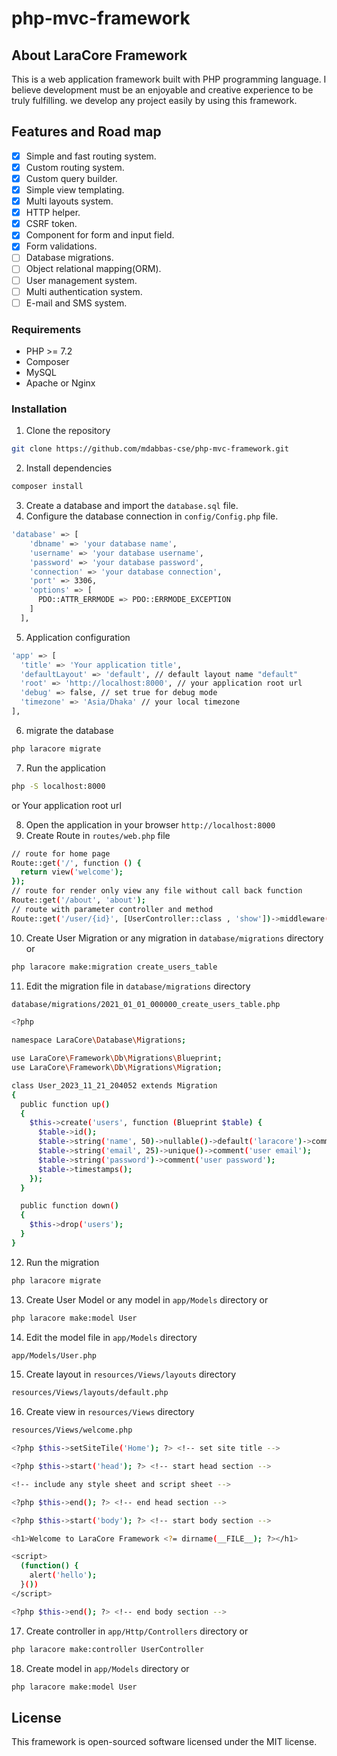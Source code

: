# php-mvc-framework
## About LaraCore Framework
This is a web application framework built with PHP programming language. I believe development must be an enjoyable and creative experience to be truly fulfilling. we develop any project easily by using this framework.

## Features and Road map
- [x] Simple and fast routing system.
- [x] Custom routing system.
- [x] Custom query builder.
- [x] Simple view templating.
- [x] Multi layouts system.
- [x] HTTP helper.
- [x] CSRF token.
- [x] Component for form and input field.
- [x] Form validations.
- [ ] Database migrations.
- [ ] Object relational mapping(ORM).
- [ ] User management system.
- [ ] Multi authentication system.
- [ ] E-mail and SMS system.

### Requirements
- PHP >= 7.2
- Composer
- MySQL
- Apache or Nginx

### Installation
1. Clone the repository
```bash 
git clone https://github.com/mdabbas-cse/php-mvc-framework.git
```
2. Install dependencies
```bash
composer install
```
3. Create a database and import the `database.sql` file.
4. Configure the database connection in `config/Config.php` file.
```bash
'database' => [
    'dbname' => 'your database name',
    'username' => 'your database username',
    'password' => 'your database password',
    'connection' => 'your database connection',
    'port' => 3306,
    'options' => [
      PDO::ATTR_ERRMODE => PDO::ERRMODE_EXCEPTION
    ]
  ],
```
5. Application configuration
```bash
'app' => [
  'title' => 'Your application title',
  'defaultLayout' => 'default', // default layout name "default" 
  'root' => 'http://localhost:8000', // your application root url
  'debug' => false, // set true for debug mode
  'timezone' => 'Asia/Dhaka' // your local timezone
],
```
6. migrate the database
```bash
php laracore migrate
```
7. Run the application
```bash
php -S localhost:8000
```
or 
Your application root url

8. Open the application in your browser `http://localhost:8000`
9. Create Route in `routes/web.php` file
```bash
// route for home page 
Route::get('/', function () {
  return view('welcome');
});
// route for render only view any file without call back function
Route::get('/about', 'about');
// route with parameter controller and method
Route::get('/user/{id}', [UserController::class , 'show'])->middleware('auth')->name('user.show');
```
10. Create User Migration or any migration in `database/migrations` directory or
```bash
php laracore make:migration create_users_table
```
11. Edit the migration file in `database/migrations` directory
```bash
database/migrations/2021_01_01_000000_create_users_table.php
```
```bash
<?php

namespace LaraCore\Database\Migrations;

use LaraCore\Framework\Db\Migrations\Blueprint;
use LaraCore\Framework\Db\Migrations\Migration;

class User_2023_11_21_204052 extends Migration
{
  public function up()
  {
    $this->create('users', function (Blueprint $table) {
      $table->id();
      $table->string('name', 50)->nullable()->default('laracore')->comment('user name');
      $table->string('email', 25)->unique()->comment('user email');
      $table->string('password')->comment('user password');
      $table->timestamps();
    });
  }

  public function down()
  {
    $this->drop('users');
  }
}
```
12. Run the migration
```bash
php laracore migrate
```
13. Create User Model or any model in `app/Models` directory or
```bash
php laracore make:model User
```
14. Edit the model file in `app/Models` directory
```bash
app/Models/User.php
```
15.  Create layout in `resources/Views/layouts` directory
```bash
resources/Views/layouts/default.php
```

16.  Create view in `resources/Views` directory
```bash
resources/Views/welcome.php
```
```bash
<?php $this->setSiteTile('Home'); ?> <!-- set site title -->

<?php $this->start('head'); ?> <!-- start head section -->

<!-- include any style sheet and script sheet -->

<?php $this->end(); ?> <!-- end head section -->

<?php $this->start('body'); ?> <!-- start body section -->

<h1>Welcome to LaraCore Framework <?= dirname(__FILE__); ?></h1>

<script>
  (function() {
    alert('hello');
  }())
</script>

<?php $this->end(); ?> <!-- end body section -->
```
17.   Create controller in `app/Http/Controllers` directory or
```bash
php laracore make:controller UserController
```
18.   Create model in `app/Models` directory or
```bash
php laracore make:model User
```
 
## License
This framework is open-sourced software licensed under the MIT license.
